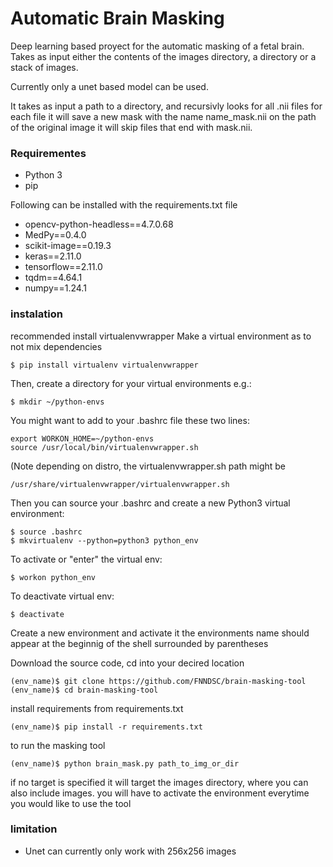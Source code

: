 # Automatic Brain Masking

Deep learning based proyect for the automatic masking of a fetal brain.
Takes as input either the contents of the images directory, a directory or a stack of images.

Currently only a unet based model can be used.

It takes as input a path to a directory, and recursivly looks for all .nii files
for each file it will save a new mask with the name name_mask.nii on the path of the original image
it will skip files that end with mask.nii.

### Requirementes
- Python 3
- pip

Following can be installed with the requirements.txt file
- opencv-python-headless==4.7.0.68
- MedPy==0.4.0
- scikit-image==0.19.3
- keras==2.11.0
- tensorflow==2.11.0
- tqdm==4.64.1
- numpy==1.24.1

### instalation

recommended install virtualenvwrapper
Make a virtual environment as to not mix dependencies
    
    $ pip install virtualenv virtualenvwrapper

Then, create a directory for your virtual environments e.g.:
    
    $ mkdir ~/python-envs

You might want to add to your .bashrc file these two lines:

    export WORKON_HOME=~/python-envs
    source /usr/local/bin/virtualenvwrapper.sh

(Note depending on distro, the virtualenvwrapper.sh path might be

    /usr/share/virtualenvwrapper/virtualenvwrapper.sh

Then you can source your .bashrc and create a new Python3 virtual environment:

    $ source .bashrc
    $ mkvirtualenv --python=python3 python_env

To activate or "enter" the virtual env:

    $ workon python_env

To deactivate virtual env:

    $ deactivate

Create a new environment and activate it
the environments name should appear at the beginnig of the shell 
surrounded by parentheses

Download the source code, cd into your decired location

    (env_name)$ git clone https://github.com/FNNDSC/brain-masking-tool
    (env_name)$ cd brain-masking-tool

install requirements from requirements.txt

    (env_name)$ pip install -r requirements.txt

to run the masking tool

    (env_name)$ python brain_mask.py path_to_img_or_dir

if no target is specified it will target the images directory, where you can also include images.
you will have to activate the environment everytime you would like to use the tool

### limitation
- Unet can currently only work with 256x256 images
